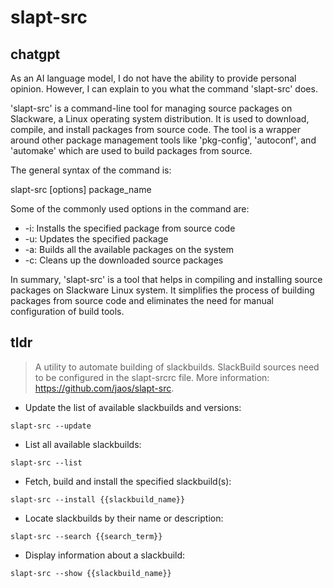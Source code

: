 # slapt-src 
## chatgpt 
As an AI language model, I do not have the ability to provide personal opinion. However, I can explain to you what the command 'slapt-src' does.

'slapt-src' is a command-line tool for managing source packages on Slackware, a Linux operating system distribution. It is used to download, compile, and install packages from source code. The tool is a wrapper around other package management tools like 'pkg-config', 'autoconf', and 'automake' which are used to build packages from source.

The general syntax of the command is:

slapt-src [options] package_name

Some of the commonly used options in the command are:

- -i: Installs the specified package from source code
- -u: Updates the specified package
- -a: Builds all the available packages on the system
- -c: Cleans up the downloaded source packages

In summary, 'slapt-src' is a tool that helps in compiling and installing source packages on Slackware Linux system. It simplifies the process of building packages from source code and eliminates the need for manual configuration of build tools. 

## tldr 
 
> A utility to automate building of slackbuilds.
> SlackBuild sources need to be configured in the slapt-srcrc file.
> More information: <https://github.com/jaos/slapt-src>.

- Update the list of available slackbuilds and versions:

`slapt-src --update`

- List all available slackbuilds:

`slapt-src --list`

- Fetch, build and install the specified slackbuild(s):

`slapt-src --install {{slackbuild_name}}`

- Locate slackbuilds by their name or description:

`slapt-src --search {{search_term}}`

- Display information about a slackbuild:

`slapt-src --show {{slackbuild_name}}`
